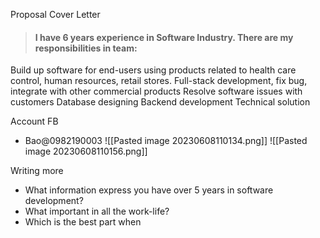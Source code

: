 
Proposal Cover Letter

> #### I have 6 years experience in Software Industry. There are my responsibilities in team:
Build up software for end-users using products related to health care control, human resources, retail stores.
Full-stack development, fix bug, integrate with other commercial products
Resolve software issues with customers
Database designing
Backend development
Technical solution

Account FB
- Bao@0982190003
![[Pasted image 20230608110134.png]]
![[Pasted image 20230608110156.png]]

Writing more 
- What information express you have over 5 years in software development?
- What important in all the work-life?
- Which is the best part when 


